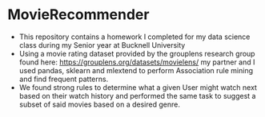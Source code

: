 # MovieRecommender
- This repository contains a homework I completed for my data science class during my Senior year at Bucknell University
- Using a movie rating dataset provided by the grouplens research group found here:  https://grouplens.org/datasets/movielens/ my partner
and I used pandas, sklearn and mlextend to perform Association rule mining and find frequent patterns.
- We found strong rules to determine what a given User might watch next based on their watch history and performed the same task to suggest
a subset of said movies based on a desired genre. 
